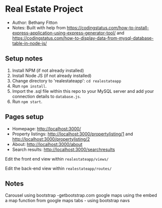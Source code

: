 # Real Estate Project
* Author: Bethany Fitton
* Notes: Built with help from <https://codingstatus.com/how-to-install-express-application-using-express-generator-tool/> and <https://codingstatus.com/how-to-display-data-from-mysql-database-table-in-node-js/>

## Setup notes

1. Install NPM (if not already installed)
2. Install Node JS (if not already installed)
2. Change directory to 'realestateapp': ```cd realestateapp```
3. Run ```npm install```.
4. Import the .sql file within this repo to your MySQL server and add your connection details to ```database.js```.
4. Run ```npm start```.


## Pages setup

* Homepage: <http://localhost:3000/>
* Property listings: <http://localhost:3000/propertylisting/1> and <http://localhost:3000/propertylisting/2>
* About: <http://localhost:3000/about>
* Search results: <http://localhost:3000/searchresults>

Edit the front end view within ```realestateapp/views/```

Edit the back-end view within ```realestateapp/routes/```


## Notes
Carousel using bootstrap -getbootstrap.com
google maps using the embed a map function from google maps
tabs - using bootstrap navs
